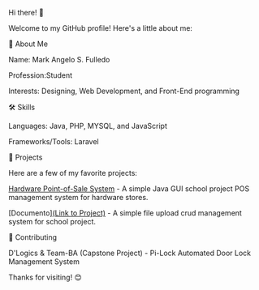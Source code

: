 Hi there! 👋

Welcome to my GitHub profile! Here's a little about me:

🚀 About Me

Name: Mark Angelo S. Fulledo

Profession:Student

Interests: Designing, Web Development, and Front-End programming

🛠️ Skills

Languages: Java, PHP, MYSQL, and JavaScript

Frameworks/Tools: Laravel

🌟 Projects

Here are a few of my favorite projects:

[Hardware Point-of-Sale System](https://github.com/maximo-24/simple_java_hardware_store_pos_management_system.git) - A simple Java GUI school project POS management system for hardware stores.

[Documento][(Link to Project)](https://github.com/maximo-24/documento_crud_system.git) - A simple file upload crud management system for school project.

🤝 Contributing

D'Logics & Team-BA (Capstone Project) - Pi-Lock Automated Door Lock Management System

Thanks for visiting! 😊
